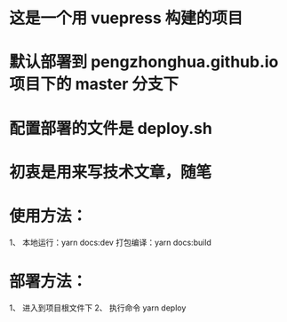 # 这是一个用 vuepress 构建的项目

# 默认部署到 pengzhonghua.github.io 项目下的 master 分支下
# 配置部署的文件是 deploy.sh

# 初衷是用来写技术文章，随笔

# 使用方法：
1、 本地运行：yarn docs:dev
    打包编译：yarn docs:build 

# 部署方法：
1、 进入到项目根文件下
2、 执行命令 yarn deploy